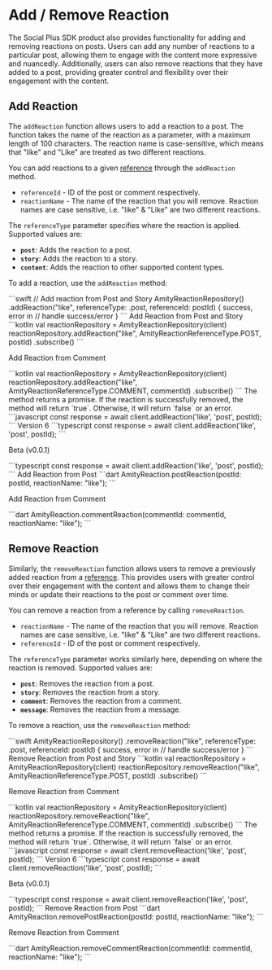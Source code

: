 # Add / Remove Reaction

The Social Plus SDK product also provides functionality for adding and removing reactions on posts. Users can add any number of reactions to a particular post, allowing them to engage with the content more expressive and nuancedly. Additionally, users can also remove reactions that they have added to a post, providing greater control and flexibility over their engagement with the content.

## Add Reaction

The `addReaction` function allows users to add a reaction to a post. The function takes the name of the reaction as a parameter, with a maximum length of 100 characters. The reaction name is case-sensitive, which means that "like" and "Like" are treated as two different reactions.

You can add reactions to a given [reference](./#create-comment) through the `addReaction` method.

* `referenceId` - ID of the post or comment respectively.
* `reactionName` - The name of the reaction that you will remove. Reaction names are case sensitive, i.e. "like" & "Like" are two different reactions.

The `referenceType` parameter specifies where the reaction is applied. Supported values are:

* **`post`**: Adds the reaction to a post.
* **`story`**: Adds the reaction to a story.
* **`content`**: Adds the reaction to other supported content types.

To add a reaction, use the `addReaction` method:

<Tabs>
<Tab title="iOS">
<CodeGroup>
```swift
// Add reaction from Post and Story
AmityReactionRepository()
    .addReaction("like", referenceType: .post, referenceId: postId) { success, error in
    // handle success/error
}
```
</CodeGroup>
</Tab>

<Tab title="Android">
Add Reaction from Post and Story

<CodeGroup>
```kotlin
val reactionRepository = AmityReactionRepository(client)
reactionRepository.addReaction("like", AmityReactionReferenceType.POST, postId)
    .subscribe()
```
</CodeGroup>

Add Reaction from Comment

<CodeGroup>
```kotlin
val reactionRepository = AmityReactionRepository(client)
reactionRepository.addReaction("like", AmityReactionReferenceType.COMMENT, commentId)
    .subscribe()
```
</CodeGroup>
</Tab>

<Tab title="JavaScript">
The method returns a promise. If the reaction is successfully removed, the method will return `true`. Otherwise, it will return `false` or an error.

<CodeGroup>
```javascript
const response = await client.addReaction('like', 'post', postId);
```
</CodeGroup>
</Tab>

<Tab title="TypeScript">
Version 6

<CodeGroup>
```typescript
const response = await client.addReaction('like', 'post', postId);
```
</CodeGroup>

Beta (v0.0.1)

<CodeGroup>
```typescript
const response = await client.addReaction('like', 'post', postId);
```
</CodeGroup>
</Tab>

<Tab title="Flutter">
Add Reaction from Post

<CodeGroup>
```dart
AmityReaction.postReaction(postId: postId, reactionName: "like");
```
</CodeGroup>

Add Reaction from Comment

<CodeGroup>
```dart
AmityReaction.commentReaction(commentId: commentId, reactionName: "like");
```
</CodeGroup>
</Tab>
</Tabs>

## Remove Reaction

Similarly, the `removeReaction` function allows users to remove a previously added reaction from a [reference](./#create-comment). This provides users with greater control over their engagement with the content and allows them to change their minds or update their reactions to the post or comment over time.

You can remove a reaction from a reference by calling `removeReaction`.

* `reactionName` - The name of the reaction that you will remove. Reaction names are case sensitive, i.e. "like" & "Like" are two different reactions.
* `referenceId` - ID of the post or comment respectively.

The `referenceType` parameter works similarly here, depending on where the reaction is removed. Supported values are:

* **`post`**: Removes the reaction from a post.
* **`story`**: Removes the reaction from a story.
* **`comment`**: Removes the reaction from a comment.
* **`message`**: Removes the reaction from a message.

To remove a reaction, use the `removeReaction` method:

<Tabs>
<Tab title="iOS">
<CodeGroup>
```swift
AmityReactionRepository()
    .removeReaction("like", referenceType: .post, referenceId: postId) { success, error in
    // handle success/error
}
```
</CodeGroup>
</Tab>

<Tab title="Android">
Remove Reaction from Post and Story

<CodeGroup>
```kotlin
val reactionRepository = AmityReactionRepository(client)
reactionRepository.removeReaction("like", AmityReactionReferenceType.POST, postId)
    .subscribe()
```
</CodeGroup>

Remove Reaction from Comment

<CodeGroup>
```kotlin
val reactionRepository = AmityReactionRepository(client)
reactionRepository.removeReaction("like", AmityReactionReferenceType.COMMENT, commentId)
    .subscribe()
```
</CodeGroup>
</Tab>

<Tab title="JavaScript">
The method returns a promise. If the reaction is successfully removed, the method will return `true`. Otherwise, it will return `false` or an error.

<CodeGroup>
```javascript
const response = await client.removeReaction('like', 'post', postId);
```
</CodeGroup>
</Tab>

<Tab title="TypeScript">
Version 6

<CodeGroup>
```typescript
const response = await client.removeReaction('like', 'post', postId);
```
</CodeGroup>

Beta (v0.0.1)

<CodeGroup>
```typescript
const response = await client.removeReaction('like', 'post', postId);
```
</CodeGroup>
</Tab>

<Tab title="Flutter">
Remove Reaction from Post

<CodeGroup>
```dart
AmityReaction.removePostReaction(postId: postId, reactionName: "like");
```
</CodeGroup>

Remove Reaction from Comment

<CodeGroup>
```dart
AmityReaction.removeCommentReaction(commentId: commentId, reactionName: "like");
```
</CodeGroup>
</Tab>
</Tabs>